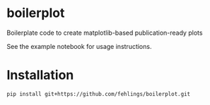 # boilerplot

Boilerplate code to create matplotlib-based publication-ready plots

See the example notebook for usage instructions.

# Installation

`pip install git+https://github.com/fehlings/boilerplot.git `
